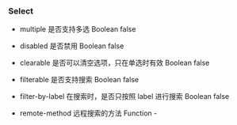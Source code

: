 <!--
 * @Descripttion:  Button 描述
 * @Author: yunfei
 * @Date: 2023-01-31 11:27:40
-->

### Select

- multiple	是否支持多选	Boolean	false

- disabled	是否禁用	Boolean	false

- clearable	是否可以清空选项，只在单选时有效	Boolean	false

- filterable	是否支持搜索	Boolean	false

- filter-by-label	在搜索时，是否只按照 label 进行搜索	Boolean	false

- remote-method	远程搜索的方法	Function	-